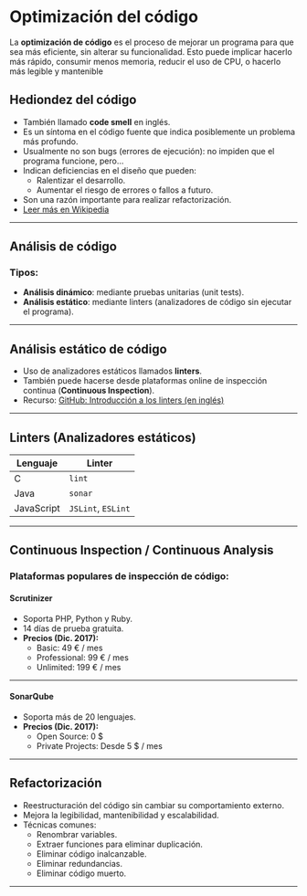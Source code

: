 # Optimización del código
La **optimización de código** es el proceso de mejorar un programa para que sea más eficiente, sin alterar su funcionalidad. Esto puede implicar hacerlo más rápido, consumir menos memoria, reducir el uso de CPU, o hacerlo más legible y mantenible
## Hediondez del código

- También llamado **code smell** en inglés.
- Es un síntoma en el código fuente que indica posiblemente un problema más profundo.
- Usualmente no son bugs (errores de ejecución): no impiden que el programa funcione, pero...
- Indican deficiencias en el diseño que pueden:
  - Ralentizar el desarrollo.
  - Aumentar el riesgo de errores o fallos a futuro.
- Son una razón importante para realizar refactorización.
- [Leer más en Wikipedia](https://es.wikipedia.org/wiki/Hediondez_del_c%C3%B3digo)

---

## Análisis de código

### Tipos:

- **Análisis dinámico**: mediante pruebas unitarias (unit tests).
- **Análisis estático**: mediante linters (analizadores de código sin ejecutar el programa).

---

## Análisis estático de código

- Uso de analizadores estáticos llamados **linters**.
- También puede hacerse desde plataformas online de inspección continua (**Continuous Inspection**).
- Recurso: [GitHub: Introducción a los linters (en inglés)](https://github.com/mcandre/linters)

---

## Linters (Analizadores estáticos)

| Lenguaje    | Linter             |
|-------------|--------------------|
| C           | `lint`             |
| Java        | `sonar`            |
| JavaScript  | `JSLint`, `ESLint` |

---

## Continuous Inspection / Continuous Analysis

### Plataformas populares de inspección de código:

#### Scrutinizer

- Soporta PHP, Python y Ruby.
- 14 días de prueba gratuita.
- **Precios (Dic. 2017):**
  - Basic: 49 € / mes
  - Professional: 99 € / mes
  - Unlimited: 199 € / mes

---

#### SonarQube


- Soporta más de 20 lenguajes.
- **Precios (Dic. 2017):**
  - Open Source: 0 $
  - Private Projects: Desde 5 $ / mes

---

## Refactorización

- Reestructuración del código sin cambiar su comportamiento externo.
- Mejora la legibilidad, mantenibilidad y escalabilidad.
- Técnicas comunes:
  - Renombrar variables.
  - Extraer funciones para eliminar duplicación.
  - Eliminar código inalcanzable.
  - Eliminar redundancias.
  - Eliminar código muerto.

---

